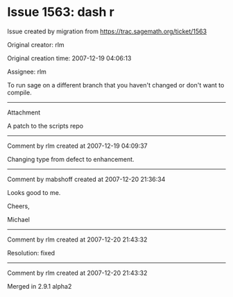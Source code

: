 # Issue 1563: dash r

Issue created by migration from https://trac.sagemath.org/ticket/1563

Original creator: rlm

Original creation time: 2007-12-19 04:06:13

Assignee: rlm

To run sage on a different branch that you haven't changed or don't want to compile.


---

Attachment

A patch to the scripts repo


---

Comment by rlm created at 2007-12-19 04:09:37

Changing type from defect to enhancement.


---

Comment by mabshoff created at 2007-12-20 21:36:34

Looks good to me.

Cheers,

Michael


---

Comment by rlm created at 2007-12-20 21:43:32

Resolution: fixed


---

Comment by rlm created at 2007-12-20 21:43:32

Merged in 2.9.1 alpha2

